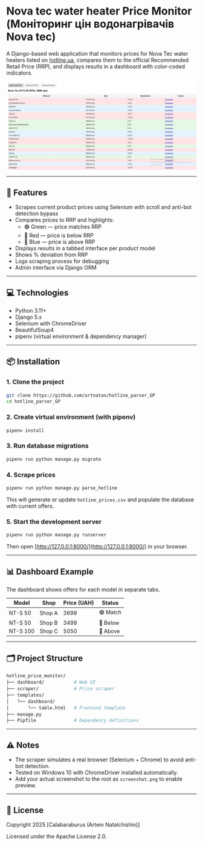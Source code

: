 # Nova tec water heater Price Monitor (Моніторинг цін водонагрівачів Nova tec)

A Django-based web application that monitors prices for Nova Tec water heaters listed on [hotline.ua](https://hotline.ua), compares them to the official Recommended Retail Price (RRP), and displays results in a dashboard with color-coded indicators.

![Preview Screenshot](screenshots/demo.png)

---

## 🔧 Features

- Scrapes current product prices using Selenium with scroll and anti-bot detection bypass
- Compares prices to RRP and highlights:
  - 🟢 Green — price matches RRP
  - 🔴 Red — price is below RRP
  - 🔵 Blue — price is above RRP
- Displays results in a tabbed interface per product model
- Shows % deviation from RRP
- Logs scraping process for debugging
- Admin interface via Django ORM

---

## 💻 Technologies

- Python 3.11+
- Django 5.x
- Selenium with ChromeDriver
- BeautifulSoup4
- pipenv (virtual environment & dependency manager)

---

## 📦 Installation

### 1. Clone the project

```bash
git clone https://github.com/artnatan/hotline_parser_GP
cd hotline_parser_GP
```

### 2. Create virtual environment (with pipenv)

```bash
pipenv install
```

### 3. Run database migrations

```bash
pipenv run python manage.py migrate
```

### 4. Scrape prices

```bash
pipenv run python manage.py parse_hotline
```

This will generate or update `hotline_prices.csv` and populate the database with current offers.

### 5. Start the development server

```bash
pipenv run python manage.py runserver
```

Then open [http://127.0.0.1:8000/](http://127.0.0.1:8000/) in your browser.

---

## 📊 Dashboard Example

The dashboard shows offers for each model in separate tabs.

| Model     | Shop    | Price (UAH) | Status   |
|-----------|---------|-------------|----------|
| NT-S 50   | Shop A  | 3699        | 🟢 Match |
| NT-S 50   | Shop B  | 3499        | 🔴 Below |
| NT-S 100  | Shop C  | 5050        | 🔵 Above |

---

## 🗂 Project Structure

```bash
hotline_price_monitor/
├── dashboard/           # Web UI
├── scraper/             # Price scraper
├── templates/
│   └── dashboard/
│       └── table.html   # Frontend template
├── manage.py
├── Pipfile              # Dependency definitions
```

---

## ⚠️ Notes

- The scraper simulates a real browser (Selenium + Chrome) to avoid anti-bot detection.
- Tested on Windows 10 with ChromeDriver installed automatically.
- Add your actual screenshot to the root as `screenshot.png` to enable preview.

---

## 📜 License

Copyright 2025 [Calabaraburus (Artem Natalchishin)]

Licensed under the Apache License 2.0.
